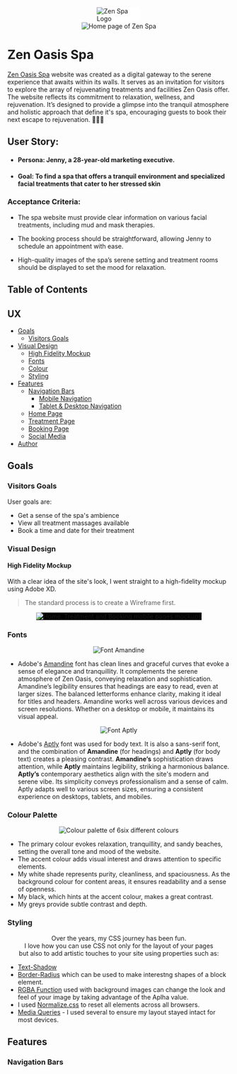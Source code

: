 <div style= "background-color: white; border-radius: 10px; width: 100px;  margin: 0 auto;">
  <img src="assets/images/spa-logo-text.webp" alt="Zen Spa Logo">
</div>
<div align="center">
  <img src="assets/images/zen-oasis-all-devices.png" alt="Home page of Zen Spa">
</div>

# Zen Oasis Spa

[Zen Oasis Spa](https://samatkinsonmodeste.github.io/ci-p-one-zen-oasis-spa/index.html) website was created as a digital gateway to the serene experience that awaits within its walls. It serves as an invitation for visitors to explore the array of rejuvenating treatments and facilities Zen Oasis offer. The website reflects its commitment to relaxation, wellness, and rejuvenation. It’s designed to provide a glimpse into the tranquil atmosphere and holistic approach that define it's spa, encouraging guests to book their next escape to rejuvenation. 🌸💆‍♀️

## User Story:

- #### Persona: Jenny, a 28-year-old marketing executive.
- #### Goal: To find a spa that offers a tranquil environment and specialized facial treatments that cater to her stressed skin

### Acceptance Criteria:

- The spa website must provide clear information on various facial treatments, including mud and mask therapies.

- The booking process should be straightforward, allowing Jenny to schedule an appointment with ease.

- High-quality images of the spa’s serene setting and treatment rooms should be displayed to set the mood for relaxation.

## Table of Contents

## UX

- [Goals](#goals)
  - [Visitors Goals](#visitors-goals)
- [Visual Design](#visual-design)
  - [High Fidelity Mockup](#high-fidelity-mockup)
  - [Fonts](#fonts)
  - [Colour](#colour-palette)
  - [Styling](#styling)
- [Features](#features)
  - [Navigation Bars](#naviagation-bars)
    - [Mobile Navigation](mobile-navigation)
    - [Tablet & Desktop Navigation](tablet-desktop-navigation)
  - [Home Page](#home-page)
  - [Treatment Page](#treatment-page)
  - [Booking Page ](#booking-page)
  - [Social Media](social-media)
- [Author](#author)

## Goals

### Visitors Goals

User goals are:

- Get a sense of the spa's ambience
- View all treatment massages available
- Book a time and date for their treatment

### Visual Design

#### High Fidelity Mockup

With a clear idea of the site's look, I went straight to a high-fidelity mockup using Adobe XD.

> The standard process is to create a Wireframe first.

<div align="center">
  <img src="assets/images/high-f-mockups.png" style="background-color:black" alt="Home, Treatment and Booking mobile pages mockups">
</div>

### Fonts

<div align="center">
  <img src="assets/images/amandine-font.png" alt="Font Amandine">
</div>

- Adobe's [Amandine](https://fonts.adobe.com/fonts/amandine) font has clean lines and graceful curves that evoke a sense of elegance and tranquillity.
  It complements the serene atmosphere of Zen Oasis, conveying relaxation and sophistication.
  Amandine’s legibility ensures that headings are easy to read, even at larger sizes. The balanced letterforms enhance clarity, making it ideal for titles and headers. Amandine works well across various devices and screen resolutions. Whether on a desktop or mobile, it maintains its visual appeal.

<div align="center">
  <img src="assets/images/aptly-font.png" alt="Font Aptly">
</div>

- Adobe's [Aptly](https://fonts.adobe.com/fonts/aptly) font was used for body text. It is also a sans-serif font, and the combination of **Amandine** (for headings) and **Aptly** (for body text) creates a pleasing contrast. **Amandine’s** sophistication draws attention, while **Aptly** maintains legibility, striking a harmonious balance.
  **Aptly’s** contemporary aesthetics align with the site's modern and serene vibe. Its simplicity conveys professionalism and a sense of calm. Aptly adapts well to various screen sizes, ensuring a consistent experience on desktops, tablets, and mobiles.

### Colour Palette

<div align="center">
  <img src="assets/images/color-palette.png" alt="Colour palette of 6six different colours">
</div>

- The primary colour evokes relaxation, tranquillity, and sandy beaches, setting the overall tone and mood of the website.
- The accent colour adds visual interest and draws attention to specific elements.
- My white shade represents purity, cleanliness, and spaciousness. As the background colour for content areas, it ensures readability and a sense of openness.
- My black, which hints at the accent colour, makes a great contrast.
- My greys provide subtle contrast and depth.

### Styling

<div align="center">
Over the years, my CSS journey has been fun.<br>
I love how you can use CSS not only for the layout of your pages <br> but also to add artistic touches to your site using properties such as:
 </div>

- [Text-Shadow](https://www.w3schools.com/cssref/css3_pr_text-shadow.php)
- [Border-Radius](https://www.w3schools.com/cssref/css3_pr_border-radius.php) which can be used to make interestng shapes of a block element.
- [RGBA Function](https://css-tricks.com/the-power-of-rgba/) used with background images can change the look and feel of your image by taking advantage of the Aplha value.
- I used [Normalize.css](https://necolas.github.io/normalize.css/) to reset all elements across all browsers.
- [Media Queries](https://www.w3schools.com/cssref/css3_pr_mediaquery.php) - I used several to ensure my layout stayed intact for most devices.

## Features

### Navigation Bars
